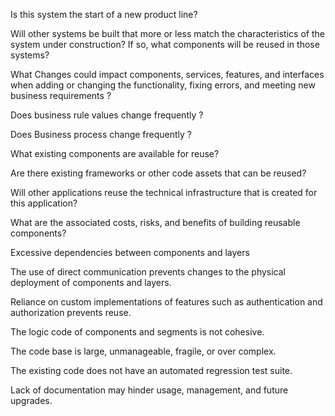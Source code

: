 Is this system the start of a new product line?

Will other systems be built that more or less match the characteristics of the system under construction? If so, what components will be reused in those systems?

What Changes could impact components, services, features, and interfaces when adding or changing the functionality, fixing errors, and meeting new business requirements ?

Does business rule values change frequently ?

Does Business process change frequently ?

What existing components are available for reuse?

Are there existing frameworks or other code assets that can be reused?

Will other applications reuse the technical infrastructure that is created for this application?

What are the associated costs, risks, and benefits of building reusable components?

Excessive dependencies between components and layers

The use of direct communication prevents changes to the physical deployment of components and layers. 

Reliance on custom implementations of features such as authentication and authorization prevents reuse. 

The logic code of components and segments is not cohesive.

The code base is large, unmanageable, fragile, or over complex.

The existing code does not have an automated regression test suite.

Lack of documentation may hinder usage, management, and future upgrades. 
